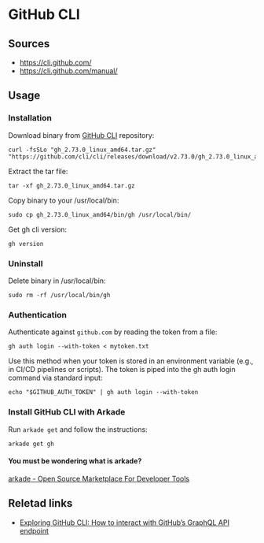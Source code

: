 # GitHub CLI

## Sources

- https://cli.github.com/
- https://cli.github.com/manual/

## Usage

### Installation

Download binary from [GitHub CLI](https://github.com/cli/cli) repository:
```shell
curl -fsSLo "gh_2.73.0_linux_amd64.tar.gz" "https://github.com/cli/cli/releases/download/v2.73.0/gh_2.73.0_linux_amd64.tar.gz"
```

Extract the tar file:
```shell
tar -xf gh_2.73.0_linux_amd64.tar.gz
```

Copy binary to your /usr/local/bin:
```shell
sudo cp gh_2.73.0_linux_amd64/bin/gh /usr/local/bin/
```

Get gh cli version:
```shell
gh version
```

### Uninstall

Delete binary in /usr/local/bin:
```shell
sudo rm -rf /usr/local/bin/gh
```

### Authentication

Authenticate against `github.com` by reading the token from a file:
```shell
gh auth login --with-token < mytoken.txt
```

Use this method when your token is stored in an environment variable (e.g., in CI/CD pipelines or scripts). The token is piped into the gh auth login command via standard input:
```shell
echo "$GITHUB_AUTH_TOKEN" | gh auth login --with-token
```

### Install GitHub CLI with Arkade

Run `arkade get` and follow the instructions:
```shell
arkade get gh
```

#### You must be wondering what is arkade?

[arkade - Open Source Marketplace For Developer Tools](https://github.com/alexellis/arkade)

## Reletad links

- [Exploring GitHub CLI: How to interact with GitHub’s GraphQL API endpoint](https://github.blog/developer-skills/github/exploring-github-cli-how-to-interact-with-githubs-graphql-api-endpoint/)
